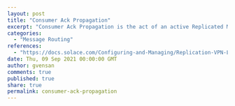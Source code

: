```yaml
---
layout: post
title: "Consumer Ack Propagation"
excerpt: "Consumer Ack Propagation is the act of an active Replicated Message VPN propagating consumer acks to the standby Replicated Message VPN so that those endpoints can also consume those messages."
categories:
  - "Message Routing"
references:
  - "https://docs.solace.com/Configuring-and-Managing/Replication-VPN-Level-Settings.htm?Highlight=Consumer%20Ack%20Propagation"
date: Thu, 09 Sep 2021 00:00:00 GMT
author: gvensan
comments: true
published: true
share: true
permalink: consumer-ack-propagation
---
```

